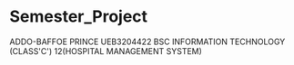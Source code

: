 # Semester_Project
ADDO-BAFFOE PRINCE
UEB3204422
BSC INFORMATION TECHNOLOGY (CLASS'C')
12(HOSPITAL MANAGEMENT SYSTEM)

